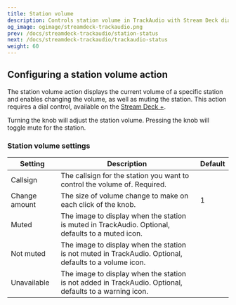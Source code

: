 ```yaml
---
title: Station volume
description: Controls station volume in TrackAudio with Stream Deck dials
og_image: ogimage/streamdeck-trackaudio.png
prev: /docs/streamdeck-trackaudio/station-status
next: /docs/streamdeck-trackaudio/trackaudio-status
weight: 60
---
```


## Configuring a station volume action

The station volume action displays the current volume of a specific station and enables changing the volume, as well as muting
the station. This action requires a dial control, available on the [Stream Deck +](https://www.elgato.com/us/en/p/stream-deck-plus-black).

Turning the knob will adjust the station volume. Pressing the knob will toggle mute
for the station.

### Station volume settings <!-- omit from toc -->

| Setting       | Description                                                                                             | Default |
| ------------- | ------------------------------------------------------------------------------------------------------- | ------- |
| Callsign      | The callsign for the station you want to control the volume of. Required.                               |         |
| Change amount | The size of volume change to make on each click of the knob.                                            | 1       |
| Muted         | The image to display when the station is muted in TrackAudio. Optional, defaults to a muted icon.       |         |
| Not muted     | The image to display when the station is not muted in TrackAudio. Optional, defaults to a volume icon.  |         |
| Unavailable   | The image to display when the station is not added in TrackAudio. Optional, defaults to a warning icon. |         |
